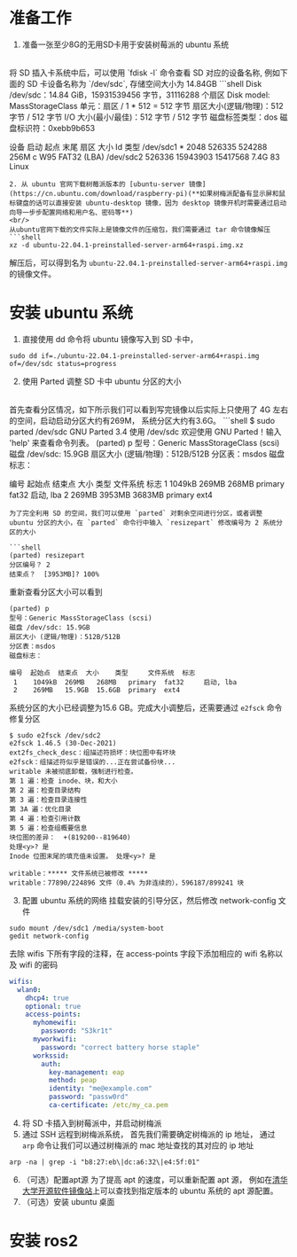 <!--
 * @Author Youbiao He hybtalented@163.com
 * @Date 2022-08-17
 * @LastEditors Youbiao He
 * @LastEditTime 2022-08-18
 * @FilePath /raspberry/install-ros2.md
 * @Description 
-->
# 准备工作
1. 准备一张至少8G的无用SD卡用于安装树莓派的 ubuntu 系统
<br/>
将 SD 插入卡系统中后，可以使用 `fdisk -l` 命令查看 SD 对应的设备名称, 例如下面的 SD 卡设备名称为 `/dev/sdc`, 存储空间大小为 14.84GB
```shell
Disk /dev/sdc：14.84 GiB，15931539456 字节，31116288 个扇区
Disk model: MassStorageClass
单元：扇区 / 1 * 512 = 512 字节
扇区大小(逻辑/物理)：512 字节 / 512 字节
I/O 大小(最小/最佳)：512 字节 / 512 字节
磁盘标签类型：dos
磁盘标识符：0xebb9b653

设备       启动   起点     末尾     扇区  大小 Id 类型
/dev/sdc1  *      2048   526335   524288  256M  c W95 FAT32 (LBA)
/dev/sdc2       526336 15943903 15417568  7.4G 83 Linux

```
2. 从 ubuntu 官网下载树莓派版本的 [ubuntu-server 镜像](https://cn.ubuntu.com/download/raspberry-pi)(**如果树梅派配备有显示屏和鼠标键盘的话可以直接安装 ubuntu-desktop 镜像，因为 desktop 镜像开机时需要通过启动向导一步步配置网络和用户名、密码等**)
<br/>
从ubuntu官网下载的文件实际上是镜像文件的压缩包，我们需要通过 tar 命令镜像解压
```shell
xz -d ubuntu-22.04.1-preinstalled-server-arm64+raspi.img.xz
```
解压后，可以得到名为 `ubuntu-22.04.1-preinstalled-server-arm64+raspi.img` 的镜像文件。
# 安装 ubuntu 系统
1. 直接使用 dd 命令将 ubuntu 镜像写入到 SD 卡中， 
```shell
sudo dd if=./ubuntu-22.04.1-preinstalled-server-arm64+raspi.img of=/dev/sdc status=progress
```
2. 使用 Parted 调整 SD 卡中 ubuntu 分区的大小
<br/>
首先查看分区情况，如下所示我们可以看到写完镜像以后实际上只使用了 4G 左右的空间，启动启动分区大约有269M， 系统分区大约有3.6G。
```shell
$ sudo parted /dev/sdc
GNU Parted 3.4
使用 /dev/sdc
欢迎使用 GNU Parted！输入 'help' 来查看命令列表。
(parted) p                                                                
型号：Generic MassStorageClass (scsi)
磁盘 /dev/sdc: 15.9GB
扇区大小 (逻辑/物理)：512B/512B
分区表：msdos
磁盘标志：

编号  起始点  结束点  大小    类型     文件系统  标志
 1    1049kB  269MB   268MB   primary  fat32     启动, lba
 2    269MB   3953MB  3683MB  primary  ext4

```
为了完全利用 SD 的空间，我们可以使用 `parted` 对剩余空间进行分区，或者调整 ubuntu 分区的大小，在 `parted` 命令行中输入 `resizepart` 修改编号为 2 系统分区的大小

```shell
(parted) resizepart
分区编号？ 2                 
结束点？  [3953MB]? 100% 
```
重新查看分区大小可以看到
```shell
(parted) p                                                                
型号：Generic MassStorageClass (scsi)
磁盘 /dev/sdc: 15.9GB
扇区大小 (逻辑/物理)：512B/512B
分区表：msdos
磁盘标志：

编号  起始点  结束点  大小    类型     文件系统  标志
 1    1049kB  269MB   268MB   primary  fat32     启动, lba
 2    269MB   15.9GB  15.6GB  primary  ext4
```
系统分区的大小已经调整为15.6 GB。完成大小调整后，还需要通过 `e2fsck` 命令修复分区
```shell
$ sudo e2fsck /dev/sdc2
e2fsck 1.46.5 (30-Dec-2021)
ext2fs_check_desc：组描述符损坏：块位图中有坏块
e2fsck：组描述符似乎是错误的...正在尝试备份块...
writable 未被彻底卸载，强制进行检查。
第 1 遍：检查 inode、块，和大小
第 2 遍：检查目录结构
第 3 遍：检查目录连接性
第 3A 遍：优化目录
第 4 遍：检查引用计数
第 5 遍：检查组概要信息
块位图的差异：  +(819200--819640)
处理<y>? 是
Inode 位图末尾的填充值未设置。 处理<y>? 是

writable：***** 文件系统已被修改 *****
writable：77890/224896 文件（0.4% 为非连续的），596187/899241 块
```
3. 配置 ubuntu 系统的网络
挂载安装的引导分区，然后修改 network-config 文件
```shell
sudo mount /dev/sdc1 /media/system-boot
gedit network-config
```
去除 wifis 下所有字段的注释，在 access-points 字段下添加相应的 wifi 名称以及 wifi 的密码
```yaml
wifis:
  wlan0:
    dhcp4: true
    optional: true
    access-points:
      myhomewifi:
        password: "S3kr1t"
      myworkwifi:
        password: "correct battery horse staple"
      workssid:
        auth:
          key-management: eap
          method: peap
          identity: "me@example.com"
          password: "passw0rd"
          ca-certificate: /etc/my_ca.pem
```
4. 将 SD 卡插入到树莓派中，并启动树梅派
5. 通过 SSH 远程到树梅派系统， 首先我们需要确定树梅派的 ip 地址， 通过 `arp` 命令让我们可以通过树梅派的 mac 地址查找的其对应的 ip 地址
```shell 
arp -na | grep -i "b8:27:eb\|dc:a6:32\|e4:5f:01"
```
6. （可选）配置apt源
   为了提高 apt 的速度，可以重新配置 apt 源， 例如在[清华大学开源软件镜像站](https://mirror.tuna.tsinghua.edu.cn/help/ubuntu-ports/)上可以查找到指定版本的 ubuntu 系统的 apt 源配置。
7. （可选）安装 ubuntu 桌面
  
# 安装 ros2